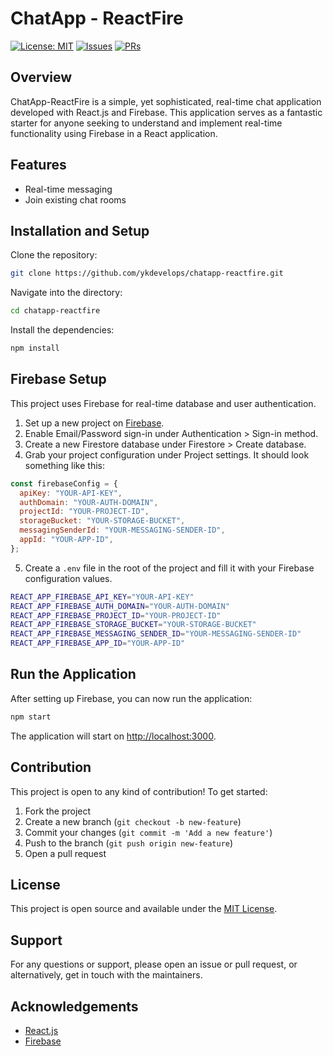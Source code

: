 # ChatApp - ReactFire

[![License: MIT](https://img.shields.io/badge/License-MIT-yellow.svg)](https://opensource.org/licenses/MIT)
[![Issues](https://img.shields.io/github/issues/ykdevelops/chatapp-reactfire)](https://github.com/ykdevelops/chatapp-reactfire/issues)
[![PRs](https://img.shields.io/github/issues-pr/ykdevelops/chatapp-reactfire)](https://github.com/ykdevelops/chatapp-reactfire/pulls)

## Overview

ChatApp-ReactFire is a simple, yet sophisticated, real-time chat application developed with React.js and Firebase. This application serves as a fantastic starter for anyone seeking to understand and implement real-time functionality using Firebase in a React application.

## Features

- Real-time messaging
- Join existing chat rooms

## Installation and Setup

Clone the repository:

```bash
git clone https://github.com/ykdevelops/chatapp-reactfire.git
```

Navigate into the directory:

```bash
cd chatapp-reactfire
```

Install the dependencies:

```bash
npm install
```

## Firebase Setup

This project uses Firebase for real-time database and user authentication.

1. Set up a new project on [Firebase](https://firebase.google.com/).
2. Enable Email/Password sign-in under Authentication > Sign-in method.
3. Create a new Firestore database under Firestore > Create database.
4. Grab your project configuration under Project settings. It should look something like this:

```javascript
const firebaseConfig = {
  apiKey: "YOUR-API-KEY",
  authDomain: "YOUR-AUTH-DOMAIN",
  projectId: "YOUR-PROJECT-ID",
  storageBucket: "YOUR-STORAGE-BUCKET",
  messagingSenderId: "YOUR-MESSAGING-SENDER-ID",
  appId: "YOUR-APP-ID",
};
```

5. Create a `.env` file in the root of the project and fill it with your Firebase configuration values.

```bash
REACT_APP_FIREBASE_API_KEY="YOUR-API-KEY"
REACT_APP_FIREBASE_AUTH_DOMAIN="YOUR-AUTH-DOMAIN"
REACT_APP_FIREBASE_PROJECT_ID="YOUR-PROJECT-ID"
REACT_APP_FIREBASE_STORAGE_BUCKET="YOUR-STORAGE-BUCKET"
REACT_APP_FIREBASE_MESSAGING_SENDER_ID="YOUR-MESSAGING-SENDER-ID"
REACT_APP_FIREBASE_APP_ID="YOUR-APP-ID"
```

## Run the Application

After setting up Firebase, you can now run the application:

```bash
npm start
```

The application will start on [http://localhost:3000](http://localhost:3000).

## Contribution

This project is open to any kind of contribution! To get started:

1. Fork the project
2. Create a new branch (`git checkout -b new-feature`)
3. Commit your changes (`git commit -m 'Add a new feature'`)
4. Push to the branch (`git push origin new-feature`)
5. Open a pull request

## License

This project is open source and available under the [MIT License](https://opensource.org/licenses/MIT).

## Support

For any questions or support, please open an issue or pull request, or alternatively, get in touch with the maintainers.

## Acknowledgements

- [React.js](https://reactjs.org/)
- [Firebase](https://firebase.google.com/)
